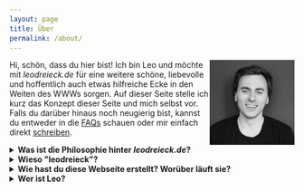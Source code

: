 ```yaml
---
layout: page
title: Über
permalink: /about/
---
```



<img align="right" width="150" src="/assets/magazino.jpg" alt="Foto">

Hi, schön, dass du hier bist! Ich bin Leo und möchte mit _leodreieck.de_ für eine weitere schöne, liebevolle und hoffentlich auch etwas hilfreiche Ecke in den Weiten des WWWs sorgen. Auf dieser Seite stelle ich kurz das Konzept dieser Seite und mich selbst vor. Falls du darüber hinaus noch neugierig bist, kannst du entweder in die [FAQs](/faq/) schauen oder mir einfach direkt [schreiben](/kontakt/).

<!--
<details>
<summary><b> Frage?</b></summary>
<div style="text-align: justify">
Antwort
</div>
</details>
-->

<details>
<summary><b> Was ist die Philosophie hinter <i>leodreieck.de</i>?</b></summary>
<p style="text-align: justify">
Diese Seite soll ein Ort der guten Ideen und praktischen Aufzählungen sein, den man nach jedem Besuch ein kleines bisschen schlauer oder zumindest glücklicher verlässt. Das simple, statische, "cleane" Design beruhigt soll eine Erholung für Augen und Hirn sein neben all den üblichen shiny, wuseligen Webseiten voller Cookie- und Push-Benachrichtigungen-Banner, Werbung und Animationen. Aus den selben Motiven (und eventuell auch aus Kosten-Nutzen-Perspektive) werde ich die Posts selbst auch eher schlicht halten und mich auf den Inhalt konzentrieren. Die Verpflichtung, regelmäßig Content zu produzieren, würde mich ("Oh oh, ich muss mir noch etwas aus den Fingern saugen...") und ab einem gewissen Punkt auch euch ("Auf dieser Seite gibt es so viel, ich weiß gar nicht, wo ich anfangen soll!") stressen, sodass ich versuchen werde, mich auf einige wesentliche Inhalte zu beschränken. Ganz wichtig ist dabei, dass diese Seite kein Fachblog ist, sondern eher eine Zusammenfassung meiner Learnings. Sie ist also keinesfalls eine zu 100% verlässliche Quelle, aber hoffentlich ein guter Ausgangspunkt für alle, die sich selbst in eines der besprochenen Themen einarbeiten wollen.
</p>
</details>

<details>
<summary><b> Wieso "leodreieck"?</b></summary>
<p style="text-align: justify">
Wer kennt es nicht aus der Schule, das gute, alte Geodreieck. Praktisch, einfach, nützlich. Das alles soll auch diese Seite sein, zusammen mit einer großen Prise Leo.
</p>
</details>

<details>
<summary><b> Wie hast du diese Webseite erstellt? Worüber läuft sie? </b></summary>
<p style="text-align: justify">
Ich plane, darüber auch mal ein HowTo zu machen, aber in der Kurzfassung: 
<ul>
<li> Die Erstellung der Seite selbst wird vereinfacht durch den Static-Website-Generator <a href="https://jekyllrb.com/">Jekyll</a></li>
<li> Gehostet wird sie über <a href="https://pages.github.com/">GitHub Pages</a></li>
<li> Für Planung und Vorbereitung nutze ich <a href="https://notion.so/">Notion</a></li>
</ul>
</p>
</details>

<details>
<summary><b> Wer ist Leo?</b></summary>
<p>
Ich (he/him) bin Mitte 20, aufgewachsen in der Nähe von München, ein hoffnungsloser Idealist mit großem Mitteilungsbedürfnis, unerschütterlichem Glauben an das Medium "Text" (entgegen aller aktuellen Strömungen), viel Neu- und Wissbegierde, und einem technisch-betriebswirtschaftlichen Hintergrund, den ich mit diesem Blog weiter ausbauen möchte. Ich bin außerdem großer Fan von klarer Kommunikation, hermeneutischem Wohlwollen, Italien, Burritos, <a href="https://shop.abbrunzatissima.de/tickets">Roy Bianco & Die Abbrunzati Boys</a> und nahezu allen Ballsportarten. Du findest mich im restlichen Internet auf <a href="https://twitter.com/leodreieck/">Twitter</a>, <a href="https://open.spotify.com/user/gigando?si=f1b8b88e713d4bbd">Spotify</a>, <a href="https://www.goodreads.com/user/show/149084758-leo">Goodreads</a>, <a href="https://www.chess.com/member/gigando99">Chess.com</a>, <a href="https://www.linkedin.com/in/leopold-demleitner/">LinkedIn</a> und <a href="https://github.com/leodreieck">GitHub</a> (wo übrigens auch der Code für diese Seite liegt). 
</p>
</details>
